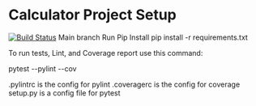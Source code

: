 # Calculator Project Setup
[![Build Status](https://app.travis-ci.com/jp772/calc22.svg?branch=main)](https://app.travis-ci.com/jp772/calc22)
Main branch
Run Pip Install
pip install -r requirements.txt

To run tests, Lint, and Coverage report use this command:

pytest  --pylint --cov

.pylintrc is the config for pylint
.coveragerc is the config for coverage
setup.py is a config file for pytest
